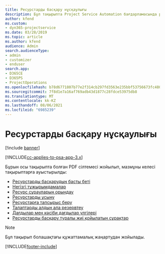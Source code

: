 ```yaml
---
title: Ресурстарды басқару нұсқаулығы
description: Бұл тақырыпта Project Service Automation бағдарламасында ресурстарды басқару туралы ақпаратқа сілтемелер берілген
author: kfend
ms.custom:
- dyn365-projectservice
ms.date: 03/28/2019
ms.topic: article
ms.author: kfend
audience: Admin
search.audienceType:
- admin
- customizer
- enduser
search.app:
- D365CE
- D365PS
- ProjectOperations
ms.openlocfilehash: b78d6771807b77e2f314cb297fd3563e235bbf53756673fc480df09e9b84dbbf
ms.sourcegitcommit: 7f8d1e7a16af769adb43d1877c28fdce53975db8
ms.translationtype: MT
ms.contentlocale: kk-KZ
ms.lasthandoff: 08/06/2021
ms.locfileid: "6985239"
---
```

# <a name="resource-management-guide"></a>Ресурстарды басқару нұсқаулығы

[!include [banner](../../includes/psa-now-project-operations.md)]

[!INCLUDE[cc-applies-to-psa-app-3.x](../../includes/cc-applies-to-psa-app-3x.md)]

Бұрын осы тақырыпта болған PDF сілтемесі жойылып, мазмұны келесі тақырыптарға ауыстырылды:

- [Ресурстарды басқарудың басты беті](../resource-management-home-page.md)
- [Негізгі тұжырымдамалар](../reports-key-concepts.md)
- [Ресурс сұрауларын орындау](../resource-management-fulfill-requests.md)
- [Ресурстарды ұсыну](../resource-management-propose-resources.md)
- [Ресурстарға тапсырыс беру](../resource-management-book-resources-scheduleboard.md)
- [Талаптарды алдын ала резервтеу](../resource-management-softbook-requirements.md)
- [Дағдылар мен кәсіби дағдылар үлгілері](../resource-management-skills-proficiency.md)
- [Ресурстарды басқару туралы жиі қойылатын сұрақтар](../resource-management-faq.md)

> [!NOTE]
> Бұл тақырып болашақтағы құжаттамалық жаңартудан жойылады. 


[!INCLUDE[footer-include](../../includes/footer-banner.md)]